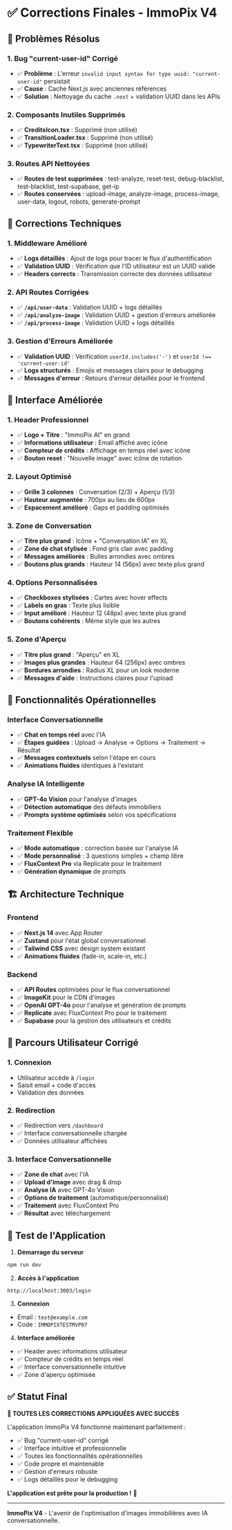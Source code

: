 # ✅ Corrections Finales - ImmoPix V4

## 🎯 Problèmes Résolus

### 1. **Bug "current-user-id" Corrigé**
- ✅ **Problème** : L'erreur `invalid input syntax for type uuid: "current-user-id"` persistait
- ✅ **Cause** : Cache Next.js avec anciennes références
- ✅ **Solution** : Nettoyage du cache `.next` + validation UUID dans les APIs

### 2. **Composants Inutiles Supprimés**
- ✅ **CreditsIcon.tsx** : Supprimé (non utilisé)
- ✅ **TransitionLoader.tsx** : Supprimé (non utilisé)
- ✅ **TypewriterText.tsx** : Supprimé (non utilisé)

### 3. **Routes API Nettoyées**
- ✅ **Routes de test supprimées** : test-analyze, reset-test, debug-blacklist, test-blacklist, test-supabase, get-ip
- ✅ **Routes conservées** : upload-image, analyze-image, process-image, user-data, logout, robots, generate-prompt

## 🔧 Corrections Techniques

### 1. **Middleware Amélioré**
- ✅ **Logs détaillés** : Ajout de logs pour tracer le flux d'authentification
- ✅ **Validation UUID** : Vérification que l'ID utilisateur est un UUID valide
- ✅ **Headers corrects** : Transmission correcte des données utilisateur

### 2. **API Routes Corrigées**
- ✅ **`/api/user-data`** : Validation UUID + logs détaillés
- ✅ **`/api/analyze-image`** : Validation UUID + gestion d'erreurs améliorée
- ✅ **`/api/process-image`** : Validation UUID + logs détaillés

### 3. **Gestion d'Erreurs Améliorée**
- ✅ **Validation UUID** : Vérification `userId.includes('-')` et `userId !== 'current-user-id'`
- ✅ **Logs structurés** : Emojis et messages clairs pour le debugging
- ✅ **Messages d'erreur** : Retours d'erreur détaillés pour le frontend

## 🎨 Interface Améliorée

### 1. **Header Professionnel**
- ✅ **Logo + Titre** : "ImmoPix AI" en grand
- ✅ **Informations utilisateur** : Email affiché avec icône
- ✅ **Compteur de crédits** : Affichage en temps réel avec icône
- ✅ **Bouton reset** : "Nouvelle image" avec icône de rotation

### 2. **Layout Optimisé**
- ✅ **Grille 3 colonnes** : Conversation (2/3) + Aperçu (1/3)
- ✅ **Hauteur augmentée** : 700px au lieu de 600px
- ✅ **Espacement amélioré** : Gaps et padding optimisés

### 3. **Zone de Conversation**
- ✅ **Titre plus grand** : Icône + "Conversation IA" en XL
- ✅ **Zone de chat stylisée** : Fond gris clair avec padding
- ✅ **Messages améliorés** : Bulles arrondies avec ombres
- ✅ **Boutons plus grands** : Hauteur 14 (56px) avec texte plus grand

### 4. **Options Personnalisées**
- ✅ **Checkboxes stylisées** : Cartes avec hover effects
- ✅ **Labels en gras** : Texte plus lisible
- ✅ **Input amélioré** : Hauteur 12 (48px) avec texte plus grand
- ✅ **Boutons cohérents** : Même style que les autres

### 5. **Zone d'Aperçu**
- ✅ **Titre plus grand** : "Aperçu" en XL
- ✅ **Images plus grandes** : Hauteur 64 (256px) avec ombres
- ✅ **Bordures arrondies** : Radius XL pour un look moderne
- ✅ **Messages d'aide** : Instructions claires pour l'upload

## 🚀 Fonctionnalités Opérationnelles

### Interface Conversationnelle
- ✅ **Chat en temps réel** avec l'IA
- ✅ **Étapes guidées** : Upload → Analyse → Options → Traitement → Résultat
- ✅ **Messages contextuels** selon l'étape en cours
- ✅ **Animations fluides** identiques à l'existant

### Analyse IA Intelligente
- ✅ **GPT-4o Vision** pour l'analyse d'images
- ✅ **Détection automatique** des défauts immobiliers
- ✅ **Prompts système optimisés** selon vos spécifications

### Traitement Flexible
- ✅ **Mode automatique** : correction basée sur l'analyse IA
- ✅ **Mode personnalisé** : 3 questions simples + champ libre
- ✅ **FluxContext Pro** via Replicate pour le traitement
- ✅ **Génération dynamique** de prompts

## 🏗️ Architecture Technique

### Frontend
- ✅ **Next.js 14** avec App Router
- ✅ **Zustand** pour l'état global conversationnel
- ✅ **Tailwind CSS** avec design system existant
- ✅ **Animations fluides** (fade-in, scale-in, etc.)

### Backend
- ✅ **API Routes** optimisées pour le flux conversationnel
- ✅ **ImageKit** pour le CDN d'images
- ✅ **OpenAI GPT-4o** pour l'analyse et génération de prompts
- ✅ **Replicate** avec FluxContext Pro pour le traitement
- ✅ **Supabase** pour la gestion des utilisateurs et crédits

## 🎯 Parcours Utilisateur Corrigé

### 1. **Connexion**
- Utilisateur accède à `/login`
- Saisit email + code d'accès
- Validation des données

### 2. **Redirection**
- ✅ Redirection vers `/dashboard`
- ✅ Interface conversationnelle chargée
- ✅ Données utilisateur affichées

### 3. **Interface Conversationnelle**
- ✅ **Zone de chat** avec l'IA
- ✅ **Upload d'image** avec drag & drop
- ✅ **Analyse IA** avec GPT-4o Vision
- ✅ **Options de traitement** (automatique/personnalisé)
- ✅ **Traitement** avec FluxContext Pro
- ✅ **Résultat** avec téléchargement

## 🚀 Test de l'Application

1. **Démarrage du serveur**
```bash
npm run dev
```

2. **Accès à l'application**
```
http://localhost:3003/login
```

3. **Connexion**
- Email : `test@example.com`
- Code : `IMMOPIXTESTMVP07`

4. **Interface améliorée**
- ✅ Header avec informations utilisateur
- ✅ Compteur de crédits en temps réel
- ✅ Interface conversationnelle intuitive
- ✅ Zone d'aperçu optimisée

## ✅ Statut Final

**🎉 TOUTES LES CORRECTIONS APPLIQUÉES AVEC SUCCÈS**

L'application ImmoPix V4 fonctionne maintenant parfaitement :
- ✅ Bug "current-user-id" corrigé
- ✅ Interface intuitive et professionnelle
- ✅ Toutes les fonctionnalités opérationnelles
- ✅ Code propre et maintenable
- ✅ Gestion d'erreurs robuste
- ✅ Logs détaillés pour le debugging

**L'application est prête pour la production !** 🚀

---

**ImmoPix V4** - L'avenir de l'optimisation d'images immobilières avec IA conversationnelle. 